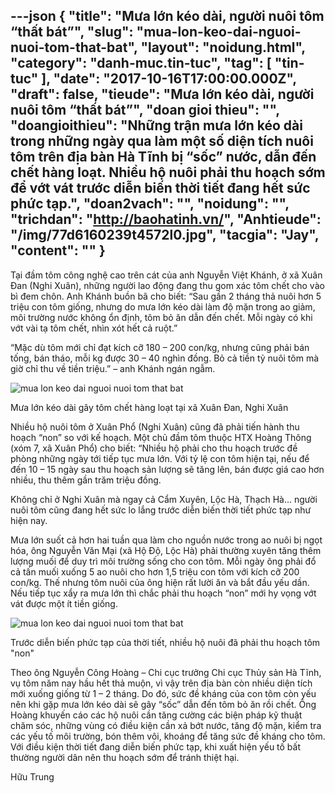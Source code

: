 ---json
{
    "title": "Mưa lớn kéo dài, người nuôi tôm “thất bát”",
    "slug": "mua-lon-keo-dai-nguoi-nuoi-tom-that-bat",
    "layout": "noidung.html",
    "category": "danh-muc.tin-tuc",
    "tag": [
        "tin-tuc"
    ],
    "date": "2017-10-16T17:00:00.000Z",
    "draft": false,
    "tieude": "Mưa lớn kéo dài, người nuôi tôm “thất bát”",
    "doan gioi thieu": "",
    "doangioithieu": "Những trận mưa lớn kéo dài trong những ngày qua làm một số diện tích nuôi tôm trên địa bàn Hà Tĩnh bị “sốc” nước, dẫn đến chết hàng loạt. Nhiều hộ nuôi phải thu hoạch sớm để vớt vát trước diễn biến thời tiết đang hết sức phức tạp.",
    "doan2vach": "",
    "noidung": "",
    "trichdan": "http://baohatinh.vn/",
    "Anhtieude": "/img/77d6160239t4572l0.jpg",
    "tacgia": "Jay",
    "__content__": ""
}
---
<p><span style="font-size:14px">Tại đầm t&ocirc;m c&ocirc;ng nghệ cao tr&ecirc;n c&aacute;t của anh Nguyễn Việt Kh&aacute;nh, ở x&atilde; Xu&acirc;n Đan (Nghi Xu&acirc;n), những người lao động đang thu gom x&aacute;c t&ocirc;m chết cho v&agrave;o b&igrave; đem ch&ocirc;n. Anh Kh&aacute;nh buồn b&atilde; cho biết: &ldquo;Sau gần 2 th&aacute;ng thả nu&ocirc;i hơn 5 triệu con t&ocirc;m giống, nhưng do mưa lớn k&eacute;o d&agrave;i l&agrave;m độ mặn trong ao giảm, m&ocirc;i trường nước kh&ocirc;ng ổn định, t&ocirc;m bỏ ăn dẫn đến chết. Mỗi ng&agrave;y c&oacute; khi vớt v&agrave;i tạ t&ocirc;m chết, nh&igrave;n x&oacute;t hết cả ruột.&rdquo;</span></p>

<p><span style="font-size:14px">&ldquo;Mặc d&ugrave; t&ocirc;m mới chỉ đạt k&iacute;ch cỡ 180 &ndash; 200 con/kg, nhưng cũng phải b&aacute;n tống, b&aacute;n th&aacute;o, mỗi kg được 30 &ndash; 40 ngh&igrave;n đồng. Bỏ cả tiền tỷ nu&ocirc;i t&ocirc;m m&agrave; giờ chỉ thu về tiền triệu.&rdquo; &ndash; anh Kh&aacute;nh ng&aacute;n ngẫm.</span></p>

<p><span style="font-size:14px"><img alt="mua lon keo dai nguoi nuoi tom that bat" src="http://i.baohatinh.vn/news/1741/77d6160239t9333l1.jpg" /></span></p>

<p><span style="font-size:14px">Mưa lớn k&eacute;o d&agrave;i g&acirc;y t&ocirc;m chết h&agrave;ng loạt tại x&atilde; Xu&acirc;n Đan, Nghi Xu&acirc;n</span></p>

<p><span style="font-size:14px">Nhiều hộ nu&ocirc;i t&ocirc;m ở Xu&acirc;n Phổ (Nghi Xu&acirc;n) cũng đ&atilde; phải tiến h&agrave;nh thu hoạch &ldquo;non&rdquo; so với kế hoạch. Một chủ đầm t&ocirc;m thuộc HTX Ho&agrave;ng Th&ocirc;ng (x&oacute;m 7, x&atilde; Xu&acirc;n Phổ) cho biết: &ldquo;Nhiều hộ phải cho thu hoạch trước đề ph&ograve;ng những ng&agrave;y tới tiếp tục mưa lớn. Với tỷ lệ con t&ocirc;m hiện tại, nếu để đến 10 &ndash; 15 ng&agrave;y sau thu hoạch sản lượng sẽ tăng l&ecirc;n, b&aacute;n được gi&aacute; cao hơn nhiều, thu th&ecirc;m gần trăm triệu đồng.</span></p>

<p><span style="font-size:14px">Kh&ocirc;ng chỉ ở Nghi Xu&acirc;n m&agrave; ngay cả Cẩm Xuy&ecirc;n, Lộc H&agrave;, Thạch H&agrave;&hellip; người nu&ocirc;i t&ocirc;m cũng đang hết sức lo lắng trước diễn biến thời tiết phức tạp như hiện nay.</span></p>

<p><span style="font-size:14px">Mưa lớn suốt cả hơn hai tuần qua l&agrave;m cho nguồn nước trong ao nu&ocirc;i bị ngọt h&oacute;a, &ocirc;ng Nguyễn Văn Mại (x&atilde; Hộ Độ, Lộc H&agrave;) phải thường xuy&ecirc;n tăng th&ecirc;m lượng muối để duy tr&igrave; m&ocirc;i trường sống cho con t&ocirc;m. Mỗi ng&agrave;y &ocirc;ng phải đổ cả tấn muối xuống 5 ao nu&ocirc;i cho hơn 1,5 triệu con t&ocirc;m với k&iacute;ch cỡ 200 con/kg. Thế nhưng t&ocirc;m nu&ocirc;i của &ocirc;ng hiện rất lười ăn v&agrave; bắt đầu yếu dần. Nếu tiếp tục xẩy ra mưa lớn th&igrave; chắc phải thu hoạch &ldquo;non&rdquo; mới hy vọng vớt v&aacute;t được một &iacute;t tiền giống.</span></p>

<p><span style="font-size:14px"><img alt="mua lon keo dai nguoi nuoi tom that bat" src="http://i.baohatinh.vn/news/1741/77d6160239t4852l2.jpg" /></span></p>

<p><span style="font-size:14px">Trước diễn biến phức tạp của thời tiết, nhiều hộ nu&ocirc;i đ&atilde; phải thu hoạch t&ocirc;m &quot;non&quot;</span></p>

<p><span style="font-size:14px">Theo &ocirc;ng Nguyễn C&ocirc;ng Ho&agrave;ng &ndash; Chi cục trưởng Chi cục Thủy sản H&agrave; Tĩnh, vụ t&ocirc;m năm nay hầu hết thả muộn, v&igrave; vậy tr&ecirc;n địa b&agrave;n c&ograve;n nhiều diện t&iacute;ch mới xuống giống từ 1 &ndash; 2 th&aacute;ng. Do đ&oacute;, sức đề kh&aacute;ng của con t&ocirc;m c&ograve;n yếu n&ecirc;n khi gặp mưa lớn k&eacute;o d&agrave;i sẽ g&acirc;y &ldquo;sốc&rdquo; dẫn đến t&ocirc;m bỏ ăn rồi chết. &Ocirc;ng Ho&agrave;ng khuyến c&aacute;o c&aacute;c hộ nu&ocirc;i cần tăng cường c&aacute;c biện ph&aacute;p kỹ thuật chăm s&oacute;c, những v&ugrave;ng c&oacute; điều kiện cần xả bớt nước, tăng độ mặn, kiểm tra c&aacute;c yếu tố m&ocirc;i trường, b&oacute;n th&ecirc;m v&ocirc;i, kho&aacute;ng để tăng sức đề kh&aacute;ng cho t&ocirc;m. Với điều kiện thời tiết đang diễn biến phức tạp, khi xuất hiện yếu tố bất thường người d&acirc;n n&ecirc;n thu hoạch sớm để tr&aacute;nh thiệt hại.</span></p>

<p><span style="font-size:14px">Hữu Trung</span></p>
